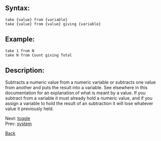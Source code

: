 ## Syntax:
`take {value} from {variable}`  
`take {value} from {value} giving {variable}`

## Example:
`take 1 from N`  
`take N from Count giving Total`

## Description:
Subtracts a numeric value from a numeric variable or subtracts one value from another and puts the result into a variable. See elsewhere in this documentation for an explanation of what is meant by a value. If you subtract from a variable it must already hold a numeric value, and if you assign a variable to hold the result of an subtraction it will lose whatever value it previously held. 

Next: [toggle](toggle.md)  
Prev: [system](system.md)

[Back](../README.md)
